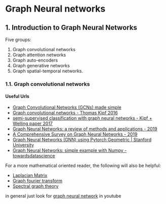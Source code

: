 # Graph Neural networks

## 1. Introduction to Graph Neural Networks

Five groups: 

1. Graph convolutional networks
2. Graph attention networks
3. Graph auto-encoders
4. Graph generative networks 
5. Graph spatial-temporal networks. 

### 1.1. Graph convolutional networks


#### Useful Urls
- [Graph Convolutional Networks (GCNs) made simple](https://www.youtube.com/watch?v=2KRAOZIULzw)
- [Graph convolutional networks - Thomas Kipf 2016](https://tkipf.github.io/graph-convolutional-networks/)
- [semi-supervised classification with graph neural networks - Kipf + Welling paper 2017](https://arxiv.org/pdf/1609.02907.pdf)
- [Graph Neural Networks: a review of methods and applications - 2019](https://arxiv.org/pdf/1812.08434.pdf)
- [A Comprehensive Survey on Graph Neural Networks - 2019](https://arxiv.org/pdf/1901.00596.pdf)
- [Graph Neural Networks (GNN) using Pytorch Geometric | Stanford University](https://www.youtube.com/watch?v=-UjytpbqX4A)
- [Graph Neural Networks: simple example with Numpy - towardsdatascience](https://towardsdatascience.com/how-to-do-deep-learning-on-graphs-with-graph-convolutional-networks-7d2250723780)

For a more mathematical oriented reader, the following will also be helpful:
- [Laplacian Matrix](https://en.wikipedia.org/wiki/Laplacian_matrix)
- [Graph fourier transform](https://en.wikipedia.org/wiki/Graph_Fourier_Transform)
- [Spectral graph theory](https://en.wikipedia.org/wiki/Spectral_graph_theory)


in general just look for [graph neural network](https://www.youtube.com/results?search_query=graph+neural+network) in youtube

